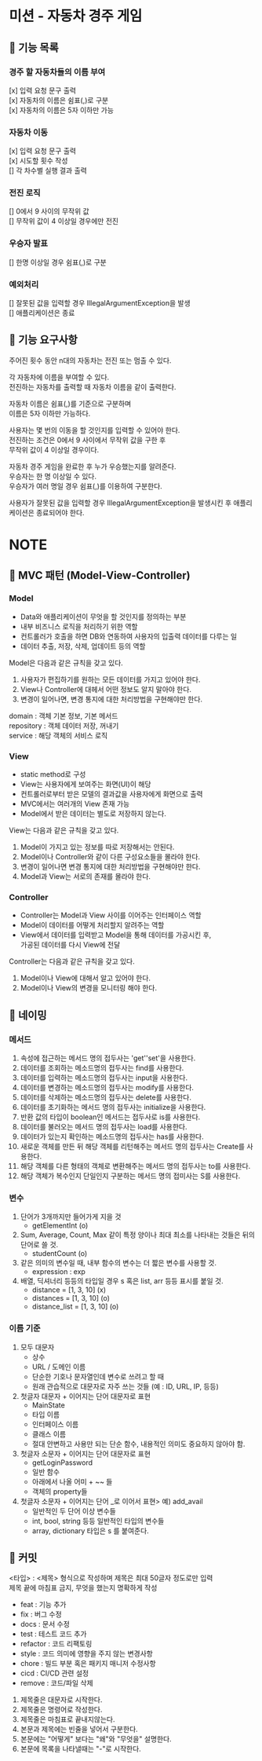 # 미션 - 자동차 경주 게임

## 💫 기능 목록
### 경주 할 자동차들의 이름 부여
  [x] 입력 요청 문구 출력<br>
  [x] 자동차의 이름은 쉼표(,)로 구분<br>
  [x] 자동차의 이름은 5자 이하만 가능
### 자동차 이동
  [x] 입력 요청 문구 출력<br>
  [x] 시도할 횟수 작성<br>
  [] 각 차수별 실행 결과 출력
### 전진 로직
  [] 0에서 9 사이의 무작위 값<br>
  [] 무작위 값이 4 이상일 경우에만 전진
### 우승자 발표
  [] 한명 이상일 경우 쉼표(,)로 구분
### 예외처리
[] 잘못된 값을 입력할 경우 IllegalArgumentException을 발생<br>
[] 애플리케이션은 종료

## 💫 기능 요구사항
주어진 횟수 동안 n대의 자동차는 전진 또는 멈출 수 있다.

각 자동차에 이름을 부여할 수 있다.<br>
전진하는 자동차를 출력할 때 자동차 이름을 같이 출력한다.

자동차 이름은 쉼표(,)를 기준으로 구분하며<br>
이름은 5자 이하만 가능하다.

사용자는 몇 번의 이동을 할 것인지를 입력할 수 있어야 한다.<br>
전진하는 조건은 0에서 9 사이에서 무작위 값을 구한 후<br>
무작위 값이 4 이상일 경우이다.

자동차 경주 게임을 완료한 후 누가 우승했는지를 알려준다.<br>
우승자는 한 명 이상일 수 있다.<br>
우승자가 여러 명일 경우 쉼표(,)를 이용하여 구분한다.

사용자가 잘못된 값을 입력할 경우 IllegalArgumentException을 발생시킨 후 애플리케이션은 종료되어야 한다.

# NOTE
## 💫 MVC 패턴 (Model-View-Controller)
### Model
- Data와 애플리케이션이 무엇을 할 것인지를 정의하는 부분
- 내부 비즈니스 로직을 처리하기 위한 역할
- 컨트롤러가 호출을 하면 DB와 연동하여 사용자의 입출력 데이터를 다루는 일
- 데이터 추출, 저장, 삭제, 업데이트 등의 역할

Model은 다음과 같은 규칙을 갖고 있다.

1. 사용자가 편집하기를 원하는 모든 데이터를 가지고 있어야 한다.
2. View나 Controller에 대헤서 어떤 정보도 알지 말아야 한다.
3. 변경이 일어나면, 변경 통지에 대한 처리방법을 구현해야만 한다.

domain : 객체 기본 정보, 기본 메서드<br>
repository : 객체 데이터 저장, 꺼내기<br>
service : 해당 객체의 서비스 로직<br>

### View
- static method로 구성
- View는 사용자에게 보여주는 화면(UI)이 해당
- 컨트롤러로부터 받은 모델의 결과값을 사용자에게 화면으로 출력
- MVC에서는 여러개의 View 존재 가능
- Model에서 받은 데이터는 별도로 저장하지 않는다.

View는 다음과 같은 규칙을 갖고 있다.

1. Model이 가지고 있는 정보를 따로 저장해서는 안된다.
2. Model이나 Controller와 같이 다른 구성요소들을 몰라야 한다.
3. 변경이 일어나면 변경 통지에 대한 처리방법을 구현해야만 한다.
4. Model과 View는 서로의 존재를 몰라야 한다.

### Controller
- Controller는 Model과 View 사이를 이어주는 인터페이스 역할
- Model이 데이터를 어떻게 처리할지 알려주는 역할
- View에서 데이터를 입력받고 Model을 통해 데이터를 가공시킨 후,<br>
  가공된 데이터를 다시 View에 전달

Controller는 다음과 같은 규칙을 갖고 있다.

1. Model이나 View에 대해서 알고 있어야 한다.
2. Model이나 View의 변경을 모니터링 해야 한다.


## 💫 네이밍
### 메서드
1. 속성에 접근하는 메서드 명의 접두사는 'get''set'을 사용한다.
2. 데이터를 조회하는 메소드명의 접두사는 find를 사용한다.
3. 데이터를 입력하는 메소드명의 접두사는 input을 사용한다.
4. 데이터를 변경하는 메소드명의 접두사는 modify를 사용한다.
5. 데이터를 삭제하는 메소드명의 접두사는 delete를 사용한다.
6. 데이터를 초기화하는 메서드 명의 접두사는 initialize을 사용한다.
7. 반환 값의 타입이 boolean인 메서드는 접두사로 is를 사용한다.
8. 데이터를 불러오는 메서드 명의 접두사는 load를 사용한다.
9. 데이터가 있는지 확인하는 메소드명의 접두사는 has를 사용한다.
10. 새로운 객체를 만든 뒤 해당 객체를 리턴해주는 메서드 명의 접두사는 Create를 사용한다.
11. 해당 객체를 다른 형태의 객체로 변환해주는 메서드 명의 접두사는 to를 사용한다.
12. 해당 객체가 복수인지 단일인지 구분하는 메서드 명의 접미사는 S를 사용한다.

### 변수
1. 단어가 3개까지만 들어가게 지을 것
   - getElementInt (o)
2. Sum, Average, Count, Max 같이 특정 양이나 최대 최소를 나타내는 것들은 뒤의 단어로 쓸 것.
   - studentCount (o)
3. 같은 의미의 변수일 때, 내부 함수의 변수는 더 짧은 변수를 사용할 것.
   - expression : exp
4. 배열, 딕셔너리 등등의 타입일 경우 s 혹은 list, arr 등등 표시를 붙일 것.
   - distance = [1, 3, 10] (x)
   - distances = [1, 3, 10] (o)
   - distance_list = [1, 3, 10] (o)

### 이름 기준
1. 모두 대문자
   - 상수
   - URL / 도메인 이름
   - 단순한 기호나 문자열인데 변수로 쓰려고 할 때
   - 원래 관습적으로 대문자로 자주 쓰는 것들 (예 : ID, URL, IP, 등등)
2. 첫글자 대문자 + 이어지는 단어 대문자로 표현
   - MainState
   - 타입 이름
   - 인터페이스 이름
   - 클래스 이름
   - 절대 안변하고 사용만 되는 단순 함수, 내용적인 의미도 중요하지 않아야 함.
3. 첫글자 소문자 + 이어지는 단어 대문자로 표현
   - getLoginPassword
   - 일반 함수
   - 아래에서 나올 어미 + ~~ 들
   - 객체의 property들
4. 첫글자 소문자 + 이어지는 단어 _로 이어서 표현> 예) add_avail
   - 일반적인 두 단어 이상 변수들
   - int, bool, string 등등 일반적인 타입의 변수들
   - array, dictionary 타입은 s 를 붙여준다.

## 💫 커밋
<타입> : <제목> 형식으로 작성하며 제목은 최대 50글자 정도로만 입력<br>
제목 끝에 마침표 금지, 무엇을 했는지 명확하게 작성
- feat : 기능 추가
- fix : 버그 수정
- docs : 문서 수정
- test : 테스트 코드 추가
- refactor : 코드 리팩토링
- style : 코드 의미에 영향을 주지 않는 변경사항
- chore : 빌드 부분 혹은 패키지 매니저 수정사항
- cicd : CI/CD 관련 설정
- remove : 코드/파일 삭제

1. 제목줄은 대문자로 시작한다.
2. 제목줄은 명령어로 작성한다.
3. 제목줄은 마침표로 끝내지않는다.
4. 본문과 제목에는 빈줄을 넣어서 구분한다.
5. 본문에는 "어떻게" 보다는 "왜"와 "무엇을" 설명한다.
6. 본문에 목록을 나타낼때는 "-"로 시작한다.